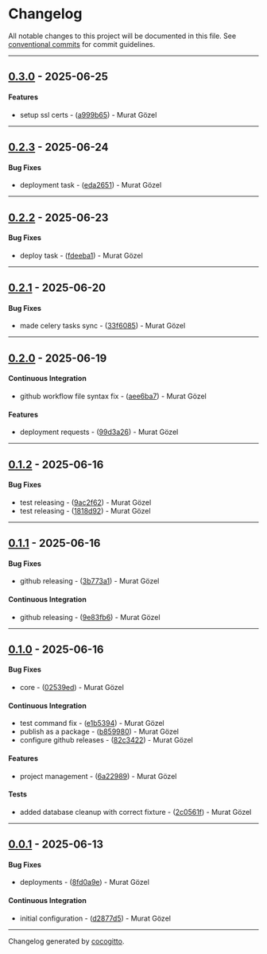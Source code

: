 # Changelog
All notable changes to this project will be documented in this file. See [conventional commits](https://www.conventionalcommits.org/) for commit guidelines.

- - -
## [0.3.0](https://github.com/muratgozel/deployment-server/compare/a999b65291e85926489fa660995ea44f739647ec..0.3.0) - 2025-06-25
#### Features
- setup ssl certs - ([a999b65](https://github.com/muratgozel/deployment-server/commit/a999b65291e85926489fa660995ea44f739647ec)) - Murat Gözel

- - -

## [0.2.3](https://github.com/muratgozel/deployment-server/compare/eda2651d0ed29f7810dade6a3e142a76b0aee679..0.2.3) - 2025-06-24
#### Bug Fixes
- deployment task - ([eda2651](https://github.com/muratgozel/deployment-server/commit/eda2651d0ed29f7810dade6a3e142a76b0aee679)) - Murat Gözel

- - -

## [0.2.2](https://github.com/muratgozel/deployment-server/compare/fdeeba1c9972e43a92b1ff7e939e2f850b9e503e..0.2.2) - 2025-06-23
#### Bug Fixes
- deploy task - ([fdeeba1](https://github.com/muratgozel/deployment-server/commit/fdeeba1c9972e43a92b1ff7e939e2f850b9e503e)) - Murat Gözel

- - -

## [0.2.1](https://github.com/muratgozel/deployment-server/compare/33f6085a93e4b25d440cbee6b54d5aff30d17f0d..0.2.1) - 2025-06-20
#### Bug Fixes
- made celery tasks sync - ([33f6085](https://github.com/muratgozel/deployment-server/commit/33f6085a93e4b25d440cbee6b54d5aff30d17f0d)) - Murat Gözel

- - -

## [0.2.0](https://github.com/muratgozel/deployment-server/compare/99d3a267b949e2c4b41ae65d495a40d17938e411..0.2.0) - 2025-06-19
#### Continuous Integration
- github workflow file syntax fix - ([aee6ba7](https://github.com/muratgozel/deployment-server/commit/aee6ba70cde136b51d341ba31a5e74c065a41e12)) - Murat Gözel
#### Features
- deployment requests - ([99d3a26](https://github.com/muratgozel/deployment-server/commit/99d3a267b949e2c4b41ae65d495a40d17938e411)) - Murat Gözel

- - -

## [0.1.2](https://github.com/muratgozel/deployment-server/compare/1818d92e5af1ab074207f7ecbec4ebc68e25ae79..0.1.2) - 2025-06-16
#### Bug Fixes
- test releasing - ([9ac2f62](https://github.com/muratgozel/deployment-server/commit/9ac2f62e71badf1d5d769a23ac25f568c62ef533)) - Murat Gözel
- test releasing - ([1818d92](https://github.com/muratgozel/deployment-server/commit/1818d92e5af1ab074207f7ecbec4ebc68e25ae79)) - Murat Gözel

- - -

## [0.1.1](https://github.com/muratgozel/deployment-server/compare/9e83fb696973345cb63f04b4e9d97d95e172636c..0.1.1) - 2025-06-16
#### Bug Fixes
- github releasing - ([3b773a1](https://github.com/muratgozel/deployment-server/commit/3b773a15d512207517620037333a0e457fe9e3b6)) - Murat Gözel
#### Continuous Integration
- github releasing - ([9e83fb6](https://github.com/muratgozel/deployment-server/commit/9e83fb696973345cb63f04b4e9d97d95e172636c)) - Murat Gözel

- - -

## [0.1.0](https://github.com/muratgozel/deployment-server/compare/82c3422b66eec7d7e6fba0f257cac70ab315638e..0.1.0) - 2025-06-16
#### Bug Fixes
- core - ([02539ed](https://github.com/muratgozel/deployment-server/commit/02539edebebafabd9c6db93f7e8aed5e2b426828)) - Murat Gözel
#### Continuous Integration
- test command fix - ([e1b5394](https://github.com/muratgozel/deployment-server/commit/e1b539422adf51ff67bbcd3015c674c559037375)) - Murat Gözel
- publish as a package - ([b859980](https://github.com/muratgozel/deployment-server/commit/b85998015750ad586f95a26e3798969504bbdb9b)) - Murat Gözel
- configure github releases - ([82c3422](https://github.com/muratgozel/deployment-server/commit/82c3422b66eec7d7e6fba0f257cac70ab315638e)) - Murat Gözel
#### Features
- project management - ([6a22989](https://github.com/muratgozel/deployment-server/commit/6a22989acbebbe2a5c8f5be1b314b383dfdc5223)) - Murat Gözel
#### Tests
- added database cleanup with correct fixture - ([2c0561f](https://github.com/muratgozel/deployment-server/commit/2c0561f779147efc3a4b575e5561324db1c3217d)) - Murat Gözel

- - -

## [0.0.1](https://github.com/coldrune/server/compare/8fd0a9e2a15a0f9080014de5e44f51a45469066c..0.0.1) - 2025-06-13
#### Bug Fixes
- deployments - ([8fd0a9e](https://github.com/coldrune/server/commit/8fd0a9e2a15a0f9080014de5e44f51a45469066c)) - Murat Gözel
#### Continuous Integration
- initial configuration - ([d2877d5](https://github.com/coldrune/server/commit/d2877d549c591a87c90712ad6736c943b8b79622)) - Murat Gözel

- - -

Changelog generated by [cocogitto](https://github.com/cocogitto/cocogitto).
